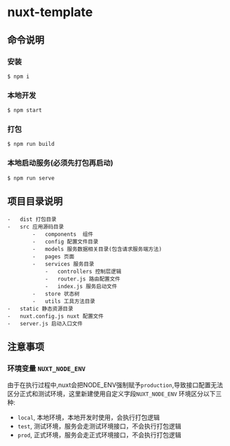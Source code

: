# nuxt-template

## 命令说明

### 安装

```
$ npm i
```

### 本地开发

```
$ npm start
```

### 打包

```
$ npm run build
```

### 本地启动服务(必须先打包再启动)

```
$ npm run serve
```

## 项目目录说明
```
-   dist 打包目录
-   src 应用源码目录
        -   components  组件
        -   config 配置文件目录
        -   models 服务数据相关目录(包含请求服务端方法)
        -   pages 页面
        -   services 服务目录
            -   controllers 控制层逻辑
            -   router.js 路由配置文件
            -   index.js 服务启动文件
        -   store 状态树
        -   utils 工具方法目录
-   static 静态资源目录
-   nuxt.config.js nuxt 配置文件
-   server.js 启动入口文件
```


## 注意事项
### 环境变量 `NUXT_NODE_ENV`
由于在执行过程中,nuxt会把NODE_ENV强制赋予`production`,导致接口配置无法区分正式和测试环境，这里新建使用自定义字段`NUXT_NODE_ENV`
环境区分以下三种:
-   `local`, 本地环境，本地开发时使用，会执行打包逻辑
-   `test`, 测试环境，服务会走测试环境接口，不会执行打包逻辑
-   `prod`, 正式环境，服务会走正式环境接口，不会执行打包逻辑